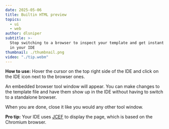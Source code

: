 ```yaml
---
date: 2025-05-06
title: Builtin HTML preview
topics:
  - ui
  - web
author: dlsniper
subtitle: >-
  Stop switching to a browser to inspect your template and get instant feedback
  in your IDE
thumbnail: ./thumbnail.png
video: "./tip.webm"
---
```


**How to use:**
Hover the cursor on the top right side of the IDE and click on the IDE icon next to the browser ones.

An embedded browser tool window will appear. You can make changes to the template file and have them show up in the IDE without having to switch to a standalone browser.

When you are done, close it like you would any other tool window.

**Pro tip:** Your IDE uses <a href="https://github.com/JetBrains/jcef">JCEF</a>
to display the page, which is based on the Chromium browser.
